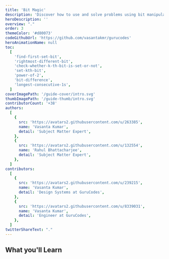```yaml
---
title: 'Bit Magic'
description: 'Discover how to use and solve problems using bit manipulation.'
heroDescription: ''
overview: "."
order: 3
themeColor: '#d80073'
codeGithubUrl: 'https://github.com/vasantakmr/gurucodes'
heroAnimationName: null
toc:
  [
    'find-first-set-bit',
    'rightmost-different-bit',
    'check-whether-k-th-bit-is-set-or-not',
    'set-kth-bit',
    'power-of-2',
    'bit-difference',
    'longest-consecutive-1s',
  ]
coverImagePath: '/guide-cover/intro.svg'
thumbImagePath: '/guide-thumb/intro.svg'
contributorCount: '+38'
authors:
  [
    {
      src: 'https://avatars2.githubusercontent.com/u/263385',
      name: 'Vasanta Kumar',
      detail: 'Subject Matter Expert',
    },
    {
      src: 'https://avatars2.githubusercontent.com/u/132554',
      name: 'Rahul Bhattacharjee',
      detail: 'Subject Matter Expert',
    },
  ]
contributors:
  [
    {
      src: 'https://avatars2.githubusercontent.com/u/239215',
      name: 'Vasanta Kumar',
      detail: 'Design Systems at GuruCodes',
    },
    {
      src: 'https://avatars2.githubusercontent.com/u/8339031',
      name: 'Vasanta Kumar',
      detail: 'Engineer at GuruCodes',
    },
  ]
twitterShareText: "."
---
```


<h2>What you'll Learn</h2>
